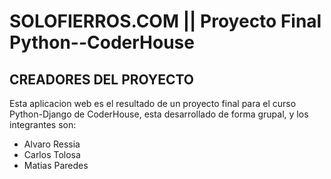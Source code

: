 # SOLOFIERROS.COM || Proyecto Final Python--CoderHouse

## CREADORES DEL PROYECTO

Esta aplicacion web es el resultado de un proyecto final para el curso Python-Django de CoderHouse, esta desarrollado de forma grupal, y los integrantes son:
<ul>
    <li>Alvaro Ressia</li>
    <li>Carlos Tolosa</li>
    <li>Matias Paredes</li>
</ul>

